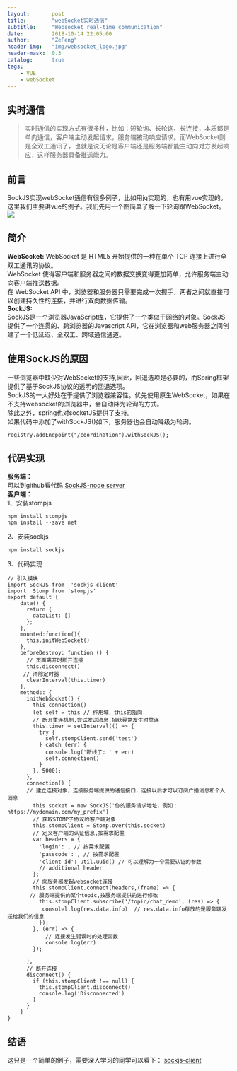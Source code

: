 ```yaml
---
layout:       post
title:        "webSocket实时通信"
subtitle:     "Websocket real-time communication"
date:         2018-10-14 22:05:00
author:       "ZeFeng"
header-img:   "img/websocket_logo.jpg"
header-mask:  0.3
catalog:      true
tags:
    - VUE
    - webSocket
---
```

## 实时通信
> 实时通信的实现方式有很多种，比如：短轮询、长轮询、长连接，本质都是单向通信，客户端主动发起请求，服务端被动响应请求。而WebSocket则是全双工通讯了，也就是说无论是客户端还是服务端都能主动向对方发起响应，这样服务器具备推送能力。

## 前言
SockJS实现webSocket通信有很多例子，比如用jq实现的，也有用vue实现的。这里我们主要讲vue的例子。我们先用一个图简单了解一下轮询跟WebSocket。
<img src="https://00feng00.github.io/img/ws.png">
## 简介
<b>WebSocket:</b>
WebSocket 是 HTML5 开始提供的一种在单个 TCP 连接上进行全双工通讯的协议。<br />
WebSocket 使得客户端和服务器之间的数据交换变得更加简单，允许服务端主动向客户端推送数据。<br />
在 WebSocket API 中，浏览器和服务器只需要完成一次握手，两者之间就直接可以创建持久性的连接，并进行双向数据传输。<br />
<b>SockJS:</b><br />
SockJS是一个浏览器JavaScript库，它提供了一个类似于网络的对象。SockJS提供了一个连贯的、跨浏览器的Javascript API，它在浏览器和web服务器之间创建了一个低延迟、全双工、跨域通信通道。
## 使用SockJS的原因
一些浏览器中缺少对WebSocket的支持,因此，回退选项是必要的，而Spring框架提供了基于SockJS协议的透明的回退选项。<br />
SockJS的一大好处在于提供了浏览器兼容性。优先使用原生WebSocket，如果在不支持websocket的浏览器中，会自动降为轮询的方式。 <br />
除此之外，spring也对socketJS提供了支持。<br />
如果代码中添加了withSockJS()如下，服务器也会自动降级为轮询。
```
registry.addEndpoint("/coordination").withSockJS();
```
## 代码实现
<b>服务端：</b><br />
可以到github看代码 [SockJS-node server](github链接https://github.com/sockjs/sockjs-node) <br />
<b>客户端：</b><br />
1、安装stompjs<br />
```
npm install stompjs
npm install --save net
```
2、安装sockjs<br />
```
npm install sockjs
```
3、代码实现<br />
```
// 引入模块
import SockJS from  'sockjs-client'
import  Stomp from 'stompjs'
export default {
    data() {
      return {
        dataList: []
      };
    },
    mounted:function(){
      this.initWebSocket()
    },
    beforeDestroy: function () {
      // 页面离开时断开连接
      this.disconnect()
     // 清除定时器
      clearInterval(this.timer)
    },
    methods: {
      initWebSocket() {
        this.connection()
        let self = this // 作用域，this的指向
        // 断开重连机制,尝试发送消息,捕获异常发生时重连
        this.timer = setInterval(() => {
          try {
            self.stompClient.send('test')
          } catch (err) {
            console.log('断线了: ' + err)
            self.connection()
          }
        }, 5000);
      },
      connection() {
      // 建立连接对象，连接服务端提供的通信接口，连接以后才可以订阅广播消息和个人消息
        this.socket = new SockJS('你的服务请求地址，例如：https://mydomain.com/my_prefix')
        // 获取STOMP子协议的客户端对象
        this.stompClient = Stomp.over(this.socket)
        // 定义客户端的认证信息,按需求配置
        var headers = {
          'login': , // 按需求配置
          'passcode': , // 按需求配置
          'client-id': util.uuid() // 可以理解为一个需要认证的参数
          // additional header
        };
        // 向服务器发起websocket连接
        this.stompClient.connect(headers,(frame) => {
       // 服务端提供的某个topic,按服务端提供的进行修改
          this.stompClient.subscribe('/topic/chat_demo', (res) => { 
           consolel.log(res.data.info)  // res.data.info存放的是服务端发送给我们的信息
          });
        }, (err) => {
            // 连接发生错误时的处理函数
            console.log(err)
        });

      },
      // 断开连接
      disconnect() {
        if (this.stompClient !== null) {
          this.stompClient.disconnect()
          console.log('Disconnected')
        }
      }
    }
}
```
## 结语
这只是一个简单的例子，需要深入学习的同学可以看下：
[sockjs-client](https://github.com/sockjs/sockjs-client)













